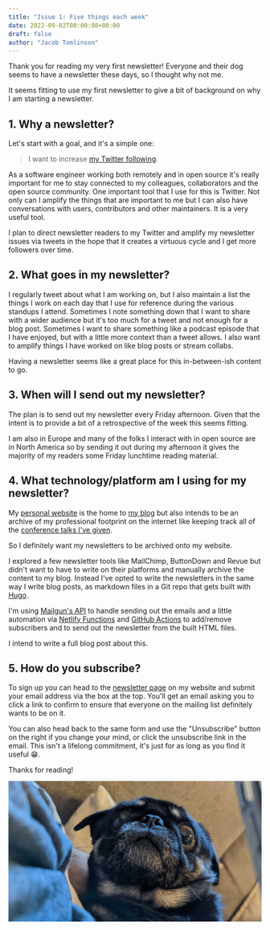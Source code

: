 ```yaml
---
title: "Issue 1: Five things each week"
date: 2022-09-02T00:00:00+00:00
draft: false
author: "Jacob Tomlinson"
---
```


Thank you for reading my very first newsletter! Everyone and their dog seems to have a newsletter these days, so I thought why not me.

It seems fitting to use my first newsletter to give a bit of background on why I am starting a newsletter.

## 1. Why a newsletter?

Let's start with a goal, and it's a simple one:

> I want to increase [my Twitter following](https://twitter.com/_jacobtomlinson).

As a software engineer working both remotely and in open source it's really important for me to stay connected to my colleagues, collaborators and the open source community. One important tool that I use for this is Twitter. Not only can I amplify the things that are important to me but I can also have conversations with users, contributors and other maintainers. It is a very useful tool.

I plan to direct newsletter readers to my Twitter and amplify my newsletter issues via tweets in the hope that it creates a virtuous cycle and I get more followers over time.

## 2. What goes in my newsletter?

I regularly tweet about what I am working on, but I also maintain a list the things I work on each day that I use for reference during the various standups I attend. Sometimes I note something down that I want to share with a wider audience but it's too much for a tweet and not enough for a blog post. Sometimes I want to share something like a podcast episode that I have enjoyed, but with a little more context than a tweet allows. I also want to amplify things I have worked on like blog posts or stream collabs.

Having a newsletter seems like a great place for this in-between-ish content to go.

## 3. When will I send out my newsletter?

The plan is to send out my newsletter every Friday afternoon. Given that the intent is to provide a bit of a retrospective of the week this seems fitting.

I am also in Europe and many of the folks I interact with in open source are in North America so by sending it out during my afternoon it gives the majority of my readers some Friday lunchtime reading material.

## 4. What technology/platform am I using for my newsletter?

My [personal website](https://jacobtomlinson.dev/) is the home to [my blog](https://jacobtomlinson.dev/posts/) but also intends to be an archive of my professional footprint on the internet like keeping track all of the [conference talks I've given](https://jacobtomlinson.dev/talks/).

So I definitely want my newsletters to be archived onto my website.

I explored a few newsletter tools like MailChimp, ButtonDown and Revue but didn't want to have to write on their platforms and manually archive the content to my blog. Instead I've opted to write the newsletters in the same way I write blog posts, as markdown files in a Git repo that gets built with [Hugo](https://gohugo.io/).

I'm using [Mailgun's API](https://www.mailgun.com/) to handle sending out the emails and a little automation via [Netlify Functions](https://www.netlify.com/products/functions/) and [GitHub Actions](https://github.com/features/actions) to add/remove subscribers and to send out the newsletter from the built HTML files.

I intend to write a full blog post about this.

## 5. How do you subscribe?

To sign up you can head to the [newsletter page](https://jacobtomlinson.dev/newsletter/) on my website and submit your email address via the box at the top. You'll get an email asking you to click a link to confirm to ensure that everyone on the mailing list definitely wants to be on it.

You can also head back to the same form and use the "Unsubscribe" button on the right if you change your mind, or click the unsubscribe link in the email. This isn't a lifelong commitment, it's just for as long as you find it useful 😁.

Thanks for reading!

![Lenny the dog looking confused](lenny.jpg "Lenny hopes you had a good week! (I did say everyone and their dog)")
